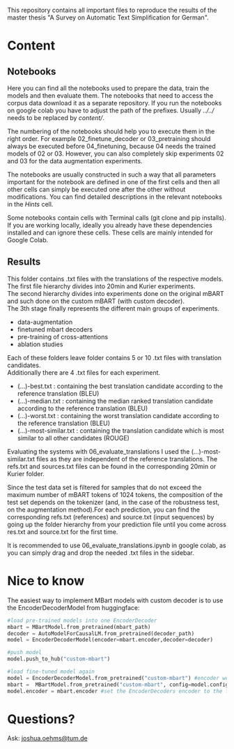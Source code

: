 This repository contains all important files to reproduce the results of the master thesis "A Survey on Automatic Text Simplification for German".

# Content

## Notebooks
Here you can find all the notebooks used to prepare the data, train the models and then evaluate them.
The notebooks that need to access the corpus data download it as a separate repository.
If you run the notebooks on google colab you have to adjust the path of the prefixes. Usually *../../* needs to be replaced by *content/*.

The numbering of the notebooks should help you to execute them in the right order. 
For example 02_finetune_decoder or 03_pretraining should always be executed before 04_finetuning, because 04 needs the trained models of 02 or 03.
However, you can also completely skip experiments 02 and 03 for the data augmentation experiments.

The notebooks are usually constructed in such a way that all parameters important for the notebook are defined in one of the first cells and then all other cells can simply be executed one after the other without modifications. You can find detailed descriptions in the relevant notebooks in the *Hints* cell.

Some notebooks contain cells with Terminal calls (git clone and pip installs). If you are working locally, ideally you already have these dependencies installed and can ignore these cells. These cells are mainly intended for Google Colab.

## Results
This folder contains .txt files with the translations of the respective models.
The first file hierarchy divides into 20min and Kurier experiments.  
The second hierarchy divides into experiments done on the original mBART and such done on the custom mBART (with custom decoder).  
The 3th stage finally represents the different main groups of experiments.
- data-augmentation
- finetuned mbart decoders
- pre-training of cross-attentions
- ablation studies

Each of these folders leave folder contains 5 or 10 .txt files with translation candidates.  
Additionally there are 4 .txt files for each experiment.
- (...)-best.txt : containing the best translation candidate according to the reference translation (BLEU)
- (...)-median.txt : containing the median ranked translation candidate according to the reference translation (BLEU)
- (...)-worst.txt : containing the worst translation candidate according to the reference translation (BLEU)
- (...)-most-similar.txt : containing the translation candidate which is most similar to all other candidates (ROUGE)

Evaluating the systems with 06_evaluate_translations I used the (...)-most-similar.txt files as they are independent of the reference translations. The refs.txt and sources.txt files can be found in the corresponding 20min or Kurier folder.

Since the test data set is filtered for samples that do not exceed the maximum number of mBART tokens of 1024 tokens, the composition of the test set depends on the tokenizer (and, in the case of the robustness test, on the augmentation method).For each prediction, you can find the corresponding refs.txt (references) and source.txt (input sequences) by going up the folder hierarchy from your prediction file until you come across res.txt and source.txt for the first time.


It is recommended to use 06_evaluate_translations.ipynb in google colab, as you can simply drag and drop the needed .txt files in the sidebar.

# Nice to know
The easiest way to implement MBart models with custom decoder is to use the EncoderDecoderModel from huggingface:
```python
#load pre-trained models into one EncoderDecoder
mbart = MBartModel.from_pretrained(mbart_path)
decoder = AutoModelForCausalLM.from_pretrained(decoder_path)
model = EncoderDecoderModel(encoder=mbart.encoder,decoder=decoder)

#push model
model.push_to_hub("custom-mbart")

#load fine-tuned model again
model = EncoderDecoderModel.from_pretrained("custom-mbart") #encoder weights are newly initialized as MBartEncoder is no official encoder architecture
mbart =  MBartModel.from_pretrained("custom-mbart", config=model.config.encoder) #wrap the custom-mbart weights into a full MBartModel
model.encoder = mbart.encoder #set the EncoderDecoders encoder to the fine-tuned version
```

# Questions?
Ask: joshua.oehms@tum.de

